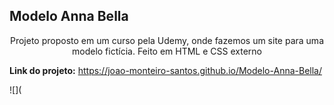 ## Modelo Anna Bella
<p align="center">Projeto proposto em um curso pela Udemy, onde fazemos um site para uma modelo fictícia. Feito em HTML e CSS externo</p>

**Link do projeto:** https://joao-monteiro-santos.github.io/Modelo-Anna-Bella/

![](
